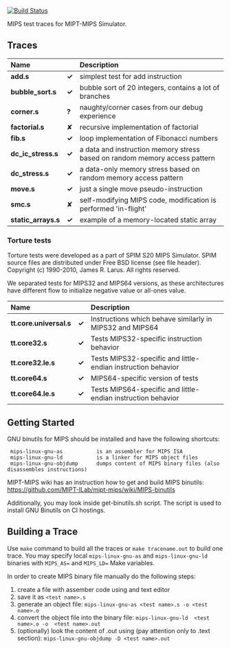 [![Build Status](https://travis-ci.com/MIPT-ILab/mips-traces.svg?branch=master)](https://travis-ci.com/MIPT-ILab/mips-traces)

MIPS test traces for MIPT-MIPS Simulator.

## Traces

| Name |  | Description
|:--|:-|:-----------|
| **add.s** | **✓** | simplest test for add instruction
| **bubble_sort.s** | **✓** | bubble sort of 20 integers, contains a lot of branches
| **corner.s** | **?** | naughty/corner cases from our debug experience
| **factorial.s** | ✘ | recursive implementation of factorial
| **fib.s** | **✓**  | loop implementation of Fibonacci numbers
| **dc_ic_stress.s** | **✓**  | a data and instruction memory stress based on random memory access pattern
| **dc_stress.s** | **✓**  | a data-only memory stress based on random memory access pattern
| **move.s** | **✓**  | just a single move pseudo-instruction
| **smc.s** | ✘ | self-modifying MIPS code, modification is performed 'in-flight'
| **static_arrays.s** | **✓**  | example of a memory-located static array

### Torture tests

Torture tests were developed as a part of SPIM S20 MIPS Simulator. SPIM source files are distributed under Free BSD license (see file header). Copyright (c) 1990-2010, James R. Larus. All rights reserved.

We separated tests for MIPS32 and MIPS64 versions, as these architectures have different flow to initialize negative value or all-ones value.

| Name |  | Description
|:--|:-|:-----------|
| **tt.core.universal.s** | **✓**  | Instructions which behave similarly in MIPS32 and MIPS64 |
| **tt.core32.s** | **✓**  | Tests MIPS32-specific instruction behavior |
| **tt.core32.le.s** | **✓**  | Tests MIPS32-specific and little-endian instruction behavior |
| **tt.core64.s** | **✓**  | MIPS64-specific version of tests |
| **tt.core64.le.s** | **✓**  | Tests MIPS64-specific and little-endian instruction behavior |

## Getting Started

GNU binutils for MIPS should be installed and have the following shortcuts:

     mips-linux-gnu-as           is an assembler for MIPS ISA
     mips-linux-gnu-ld           is a linker for MIPS object files
     mips-linux-gnu-objdump      dumps content of MIPS binary files (also disassembles instructions)

MIPT-MIPS wiki has an instruction how to get and build MIPS binutils: https://github.com/MIPT-ILab/mipt-mips/wiki/MIPS-binutils

Additionally, you may look inside get-binutils.sh script. The script is used to install GNU Binutils on CI hostings.

## Building a Trace

Use `make` command to build all the traces or `make tracename.out` to build one trace. You may specify local `mips-linux-gnu-as` and `mips-linux-gnu-ld` binaries with `MIPS_AS=` and `MIPS_LD=` Make variables.

In order to create MIPS binary file manually do the following steps:

1. create a file with assember code using and text editor
2. save it as `<test name>.s`
3. generate an object file: `mips-linux-gnu-as <test name>.s -o <test name>.o`
4. convert the object file into the binary file: `mips-linux-gnu-ld  <test name>.o -o  <test name>.out`
5. (optionally) look the content of <test name>.out using (pay attention only to .text section): `mips-linux-gnu-objdump -D <test name>.out`
